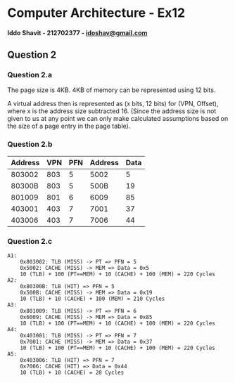 # Computer Architecture - Ex12
#### Iddo Shavit - 212702377 - idoshav@gmail.com


## Question 2
### Question 2.a
The page size is 4KB. 4KB of memory can be represented using 12 bits.

A virtual address then is represented as (x bits, 12 bits) for (VPN, Offset),
where x is the address size subtracted 16. (Since the address size is not given to us at any point we can only make calculated assumptions based on the size of a page entry in the page table).

### Question 2.b
| Address | VPN | PFN | Address | Data |
|---------|-----|-----|---------|------|
| 803002  | 803 | 5   | 5002    | 5    |
| 80300B  | 803 | 5   | 500B    | 19   |
| 801009  | 801 | 6   | 6009    | 85   |
| 403001  | 403 | 7   | 7001    | 37   |
| 403006  | 403 | 7   | 7006    | 44   |

### Question 2.c
```
A1:
	0x803002: TLB (MISS) -> PT => PFN = 5
	0x5002: CACHE (MISS) -> MEM => Data = 0x5
	10 (TLB) + 100 (PT==MEM) + 10 (CACHE) + 100 (MEM) = 220 Cycles
A2:
	0x80300B: TLB (HIT) => PFN = 5
	0x500B: CACHE (MISS) -> MEM => Data = 0x19
	10 (TLB) + 10 (CACHE) + 100 (MEM) = 210 Cycles
A3:
	0x801009: TLB (MISS) -> PT => PFN = 6
	0x6009: CACHE (MISS) -> MEM => Data = 0x85
	10 (TLB) + 100 (PT==MEM) + 10 (CACHE) + 100 (MEM) = 220 Cycles
A4:
	0x403001: TLB (MISS) -> PT => PFN = 7
	0x7001: CACHE (MISS) -> MEM => Data = 0x37
	10 (TLB) + 100 (PT==MEM) + 10 (CACHE) + 100 (MEM) = 220 Cycles
A5:
	0x403006: TLB (HIT) => PFN = 7
	0x7006: CACHE (HIT) => Data = 0x44
	10 (TLB) + 10 (CACHE) = 20 Cycles
```
